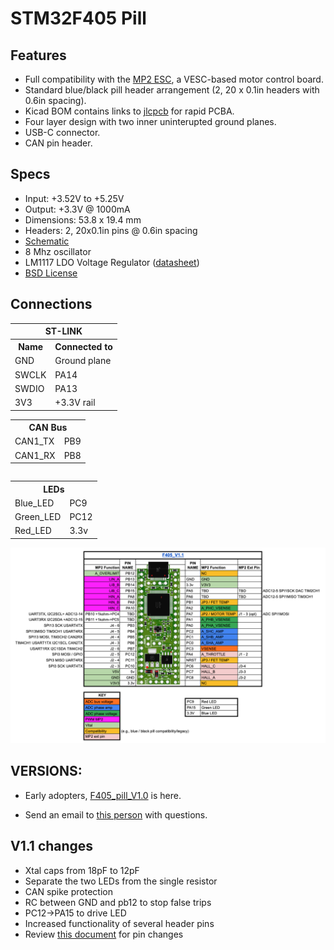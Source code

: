 # STM32F405 Pill 

## Features
* Full compatibility with the [MP2 ESC](https://github.com/badgineer/CCC_ESC), a VESC-based motor control board.
* Standard blue/black pill header arrangement (2, 20 x 0.1in headers with 0.6in spacing). 
* Kicad BOM contains links to [jlcpcb](https://jlcpcb.com/) for rapid PCBA.
* Four layer design with two inner uninterupted ground planes. 
* USB-C connector. 
* CAN pin header. 

## Specs
* Input: +3.52V to +5.25V
* Output: +3.3V @ 1000mA
* Dimensions: 53.8 x 19.4 mm
* Headers: 2, 20x0.1in pins @ 0.6in spacing
* [Schematic](https://github.com/davidmolony/F405_pill/blob/main/F405_pill_V1.1/F405_pill_schematic.pdf)
* 8 Mhz oscillator
* LM1117 LDO Voltage Regulator ([datasheet](https://datasheet.lcsc.com/lcsc/1811131822_HTC-Korea-TAEJIN-Tech-LM1117S-3-3_C126027.pdf))
* [BSD License](https://github.com/davidmolony/F405_pill/blob/main/LICENSE)

## Connections
<table>
  <tr>
    <th colspan="2">ST-LINK</th>
  </tr>
  <tr>
    <th>Name</th>
    <th>Connected to</th>
  </tr>
  <tr>
    <td>GND</td>
    <td>Ground plane</td>
  </tr>
  <tr>
    <td>SWCLK</td>
    <td>PA14</td>
  </tr>
  <tr>
    <td>SWDIO</td>
    <td>PA13</td>
  </tr>
  <tr>
    <td>3V3</td>
    <td>+3.3V rail</td>
  </tr>
</table>

<table>
  <tr>
    <th colspan="2">CAN Bus</th>
  </tr>
  <tr>
     <td>CAN1_TX</td>
     <td>PB9</td>
  </tr>
  <tr>
     <td>CAN1_RX</td>
     <td>PB8</td>
  </tr>
<table>

<table>
  <tr>
    <th colspan="2">LEDs</th>
  </tr>
  <tr>
     <td>Blue_LED</td>
     <td>PC9</td>
  </tr>
  <tr>
     <td>Green_LED</td>
     <td>PC12</td>
  </tr>
  <tr>
     <td>Red_LED</td>
     <td>3.3v</td>
  </tr>
</table>

<img src="/pics/PIN_MAPPINGS.png" alt="Pins to MP2" title="Pins to MP2">

## VERSIONS:
* Early adopters, [F405_pill_V1.0](https://github.com/davidmolony/F405_pill/tree/RELEASE_V1.0) is here. 

* Send an email to [this person](mailto:smouldering.dog@gmail.com?subject=[GitHub]%20question) with questions. 

## V1.1 changes

* Xtal caps from 18pF to 12pF
* Separate the two LEDs from the single resistor
* CAN spike protection
* RC between GND and pb12 to stop false trips
* PC12->PA15 to drive LED
* Increased functionality of several header pins
* Review [this document](https://docs.google.com/spreadsheets/d/133GiePRK8IwF3s6afCpwSXIvTwbwvJINTHfW9RnuX6c/edit) for pin changes
